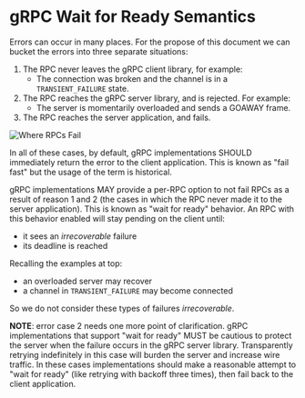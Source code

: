 gRPC Wait for Ready Semantics
=============================

Errors can occur in many places. For the propose of this document we can bucket the errors into three separate situations:

1. The RPC never leaves the gRPC client library, for example:
    * The connection was broken and the channel is in a `TRANSIENT_FAILURE` state.
2. The RPC reaches the gRPC server library, and is rejected. For example:
    * The server is momentarily overloaded and sends a GOAWAY frame.
3. The RPC reaches the server application, and fails.

![Where RPCs Fail](images/WhereRPCsFail.png)

In all of these cases, by default, gRPC implementations SHOULD immediately return the error to the client application. This is known as "fail fast" but the usage of the term is historical.

gRPC implementations MAY provide a per-RPC option to not fail RPCs as a result of reason 1 and 2 (the cases in which the RPC never made it to the server application). This is known as "wait for ready" behavior. An RPC with this behavior enabled will stay pending on the client until:
  * it sees an *irrecoverable* failure
  * its deadline is reached

Recalling the examples at top:
  * an overloaded server may recover
  * a channel in `TRANSIENT_FAILURE` may become connected

So we do not consider these types of failures *irrecoverable*.

**NOTE**: error case 2 needs one more point of clarification. gRPC implementations that support "wait for ready" MUST be cautious to protect the server when the failure occurs in the gRPC server library. Transparently retrying indefinitely in this case will burden the server and increase wire traffic. In these cases implementations should make a reasonable attempt to "wait for ready" (like retrying with backoff three times), then fail back to the client application.

